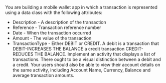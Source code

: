 You are building a mobile wallet app in which a transaction is represented using a
data class with the following attributes:
- Description - A description of the transaction
- Reference - Transaction reference number
- Date - When the transaction occurred
- Amount - The value of the transaction
- TransactionType - Either DEBIT or CREDIT. 
  A debit is a transaction that
  DEBIT-INCREASES THE BALANCE 
  a credit transaction 
  CREDIT-REDUCES THE BALANCE.
  Implement an activity that displays a list of transactions. There ought to be a visual
  distinction between a debit and a credit. Your users should also be able to view their
  account details on the same activity, including Account Name, Currency, Balance
  and average transaction amounts.